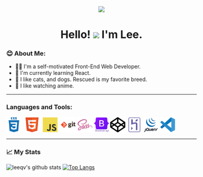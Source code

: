 <div id="header" align="center">
  <img src="https://media.giphy.com/media/VekcnHOwOI5So/giphy.gif" width="200"/>
  
  <h1>
    Hello!
    <img src="https://media1.giphy.com/media/AeFXNMLzqxTGsL1Trl/giphy.gif" width="60px"/>
    I'm Lee.
  </h1>
</div>

### 😊 About Me:
- 👩‍💻 I'm a self-motivated Front-End Web Developer.
- 🌱 I'm currently learning React.
- 🐾 I like cats, and dogs. Rescued is my favorite breed.
- 🍿 I like watching anime.

---

###  Languages and Tools:
<div>
  <img src="https://github.com/devicons/devicon/blob/master/icons/css3/css3-plain-wordmark.svg"  title="CSS3" alt="CSS" width="40" height="40"/>&nbsp;
  <img src="https://github.com/devicons/devicon/blob/master/icons/html5/html5-original.svg" title="HTML5" alt="HTML" width="40" height="40"/>&nbsp;
  <img src="https://github.com/devicons/devicon/blob/master/icons/javascript/javascript-original.svg" title="JavaScript" alt="JavaScript" width="40" height="40"/>&nbsp;
  <img src="https://github.com/devicons/devicon/blob/master/icons/git/git-original-wordmark.svg" title="Git" **alt="Git" width="40" height="40"/>
  <img src="https://github.com/devicons/devicon/blob/master/icons/sass/sass-original.svg" title="SASS" **alt="SASS" width="40" height="40"/>
  <img src="https://github.com/devicons/devicon/blob/master/icons/bootstrap/bootstrap-original-wordmark.svg" title="Bootstrap" **alt="Bootstrap" width="40" height="40"/>
  <img src="https://github.com/devicons/devicon/blob/master/icons/codepen/codepen-plain.svg" title="Codepen" **alt="Codepen" width="40" height="40"/>
  <img src="https://github.com/devicons/devicon/blob/master/icons/heroku/heroku-original.svg" title="Heroku" **alt="Heroku" width="40" height="40"/>
  <img src="https://github.com/devicons/devicon/blob/master/icons/jquery/jquery-original-wordmark.svg" title="jQuery" **alt="jQuery" width="40" height="40"/>
  <img src="https://github.com/devicons/devicon/blob/master/icons/vscode/vscode-original.svg" title="Visual Studio Code" **alt="Visual Studio Code" width="40" height="40"/>
</div>

---

### 📈 My Stats
![leeqv's github stats](https://github-readme-stats.vercel.app/api?username=leeqv&theme=onedark&show_icons=true)
[![Top Langs](https://github-readme-stats.vercel.app/api/top-langs/?username=leeqv&layout=compact&theme=onedark&cache_seconds=2000)](https://github.com/leeqv/github-readme-stats)
